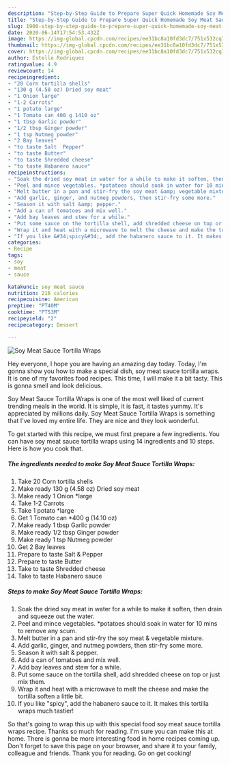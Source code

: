 ```yaml
---
description: "Step-by-Step Guide to Prepare Super Quick Homemade Soy Meat Sauce Tortilla Wraps"
title: "Step-by-Step Guide to Prepare Super Quick Homemade Soy Meat Sauce Tortilla Wraps"
slug: 1900-step-by-step-guide-to-prepare-super-quick-homemade-soy-meat-sauce-tortilla-wraps
date: 2020-06-14T17:54:53.432Z
image: https://img-global.cpcdn.com/recipes/ee31bc8a10fd3dc7/751x532cq70/soy-meat-sauce-tortilla-wraps-recipe-main-photo.jpg
thumbnail: https://img-global.cpcdn.com/recipes/ee31bc8a10fd3dc7/751x532cq70/soy-meat-sauce-tortilla-wraps-recipe-main-photo.jpg
cover: https://img-global.cpcdn.com/recipes/ee31bc8a10fd3dc7/751x532cq70/soy-meat-sauce-tortilla-wraps-recipe-main-photo.jpg
author: Estelle Rodriquez
ratingvalue: 4.9
reviewcount: 14
recipeingredient:
- "20 Corn tortilla shells"
- "130 g (4.58 oz) Dried soy meat"
- "1 Onion large"
- "1-2 Carrots"
- "1 potato large"
- "1 Tomato can 400 g 1410 oz"
- "1 tbsp Garlic powder"
- "1/2 tbsp Ginger powder"
- "1 tsp Nutmeg powder"
- "2 Bay leaves"
- "to taste Salt  Pepper"
- "to taste Butter"
- "to taste Shredded cheese"
- "to taste Habanero sauce"
recipeinstructions:
- "Soak the dried soy meat in water for a while to make it soften, then drain and squeeze out the water."
- "Peel and mince vegetables. *potatoes should soak in water for 10 mins to remove any scum."
- "Melt butter in a pan and stir-fry the soy meat &amp; vegetable mixture."
- "Add garlic, ginger, and nutmeg powders, then stir-fry some more."
- "Season it with salt &amp; pepper."
- "Add a can of tomatoes and mix well."
- "Add bay leaves and stew for a while."
- "Put some sauce on the tortilla shell, add shredded cheese on top or just mix them."
- "Wrap it and heat with a microwave to melt the cheese and make the tortilla soften a little bit."
- "If you like &#34;spicy&#34;, add the habanero sauce to it. It makes this tortilla wraps much tastier!"
categories:
- Recipe
tags:
- soy
- meat
- sauce

katakunci: soy meat sauce 
nutrition: 216 calories
recipecuisine: American
preptime: "PT40M"
cooktime: "PT53M"
recipeyield: "2"
recipecategory: Dessert

---
```



![Soy Meat Sauce Tortilla Wraps](https://img-global.cpcdn.com/recipes/ee31bc8a10fd3dc7/751x532cq70/soy-meat-sauce-tortilla-wraps-recipe-main-photo.jpg)

Hey everyone, I hope you are having an amazing day today. Today, I'm gonna show you how to make a special dish, soy meat sauce tortilla wraps. It is one of my favorites food recipes. This time, I will make it a bit tasty. This is gonna smell and look delicious.



Soy Meat Sauce Tortilla Wraps is one of the most well liked of current trending meals in the world. It is simple, it is fast, it tastes yummy. It's appreciated by millions daily. Soy Meat Sauce Tortilla Wraps is something that I've loved my entire life. They are nice and they look wonderful.


To get started with this recipe, we must first prepare a few ingredients. You can have soy meat sauce tortilla wraps using 14 ingredients and 10 steps. Here is how you cook that.

<!--inarticleads1-->

##### The ingredients needed to make Soy Meat Sauce Tortilla Wraps:

1. Take 20 Corn tortilla shells
1. Make ready 130 g (4.58 oz) Dried soy meat
1. Make ready 1 Onion *large
1. Take 1-2 Carrots
1. Take 1 potato *large
1. Get 1 Tomato can *400 g (14.10 oz)
1. Make ready 1 tbsp Garlic powder
1. Make ready 1/2 tbsp Ginger powder
1. Make ready 1 tsp Nutmeg powder
1. Get 2 Bay leaves
1. Prepare to taste Salt &amp; Pepper
1. Prepare to taste Butter
1. Take to taste Shredded cheese
1. Take to taste Habanero sauce




<!--inarticleads2-->

##### Steps to make Soy Meat Sauce Tortilla Wraps:

1. Soak the dried soy meat in water for a while to make it soften, then drain and squeeze out the water.
1. Peel and mince vegetables. *potatoes should soak in water for 10 mins to remove any scum.
1. Melt butter in a pan and stir-fry the soy meat &amp; vegetable mixture.
1. Add garlic, ginger, and nutmeg powders, then stir-fry some more.
1. Season it with salt &amp; pepper.
1. Add a can of tomatoes and mix well.
1. Add bay leaves and stew for a while.
1. Put some sauce on the tortilla shell, add shredded cheese on top or just mix them.
1. Wrap it and heat with a microwave to melt the cheese and make the tortilla soften a little bit.
1. If you like &#34;spicy&#34;, add the habanero sauce to it. It makes this tortilla wraps much tastier!




So that's going to wrap this up with this special food soy meat sauce tortilla wraps recipe. Thanks so much for reading. I'm sure you can make this at home. There is gonna be more interesting food in home recipes coming up. Don't forget to save this page on your browser, and share it to your family, colleague and friends. Thank you for reading. Go on get cooking!

